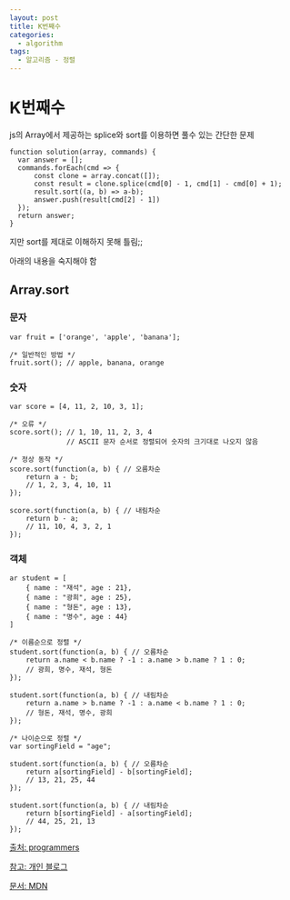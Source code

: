 ```yaml
---
layout: post
title: K번째수
categories:
  - algorithm
tags: 
  - 알고리즘 - 정렬
---
```


# K번째수

js의 Array에서 제공하는 splice와 sort를 이용하면 풀수 있는 간단한 문제
```
function solution(array, commands) {
  var answer = [];
  commands.forEach(cmd => {
      const clone = array.concat([]);
      const result = clone.splice(cmd[0] - 1, cmd[1] - cmd[0] + 1);
      result.sort((a, b) => a-b);
      answer.push(result[cmd[2] - 1])
  });
  return answer;
}
```
지만 sort를 제대로 이해하지 못해 틀림;;

아래의 내용을 숙지해야 함
## Array.sort 
### 문자
```
var fruit = ['orange', 'apple', 'banana'];

/* 일반적인 방법 */
fruit.sort(); // apple, banana, orange
```

### 숫자
```
var score = [4, 11, 2, 10, 3, 1]; 

/* 오류 */
score.sort(); // 1, 10, 11, 2, 3, 4 
              // ASCII 문자 순서로 정렬되어 숫자의 크기대로 나오지 않음

/* 정상 동작 */
score.sort(function(a, b) { // 오름차순
    return a - b;
    // 1, 2, 3, 4, 10, 11
});

score.sort(function(a, b) { // 내림차순
    return b - a;
    // 11, 10, 4, 3, 2, 1
});
```

### 객체
```
ar student = [
    { name : "재석", age : 21},
    { name : "광희", age : 25},
    { name : "형돈", age : 13},
    { name : "명수", age : 44}
]

/* 이름순으로 정렬 */
student.sort(function(a, b) { // 오름차순
    return a.name < b.name ? -1 : a.name > b.name ? 1 : 0;
    // 광희, 명수, 재석, 형돈
});

student.sort(function(a, b) { // 내림차순
    return a.name > b.name ? -1 : a.name < b.name ? 1 : 0;
    // 형돈, 재석, 명수, 광희
});

/* 나이순으로 정렬 */
var sortingField = "age";

student.sort(function(a, b) { // 오름차순
    return a[sortingField] - b[sortingField];
    // 13, 21, 25, 44
});

student.sort(function(a, b) { // 내림차순
    return b[sortingField] - a[sortingField];
    // 44, 25, 21, 13
});
```

[출처: programmers](https://programmers.co.kr/learn/courses/30/lessons/42748)

[참고: 개인 블로그](http://dudmy.net/javascript/2015/11/16/javascript-sort/)

[문서: MDN](https://developer.mozilla.org/ko/docs/Web/JavaScript/Reference/Global_Objects/Array/sort)
